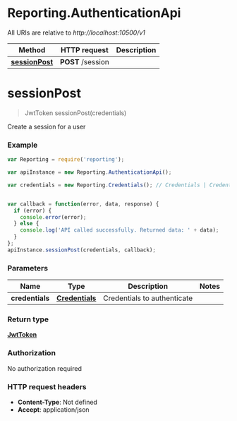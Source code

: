 # Reporting.AuthenticationApi

All URIs are relative to *http://localhost:10500/v1*

Method | HTTP request | Description
------------- | ------------- | -------------
[**sessionPost**](AuthenticationApi.md#sessionPost) | **POST** /session | 


<a name="sessionPost"></a>
# **sessionPost**
> JwtToken sessionPost(credentials)



Create a session for a user

### Example
```javascript
var Reporting = require('reporting');

var apiInstance = new Reporting.AuthenticationApi();

var credentials = new Reporting.Credentials(); // Credentials | Credentials to authenticate


var callback = function(error, data, response) {
  if (error) {
    console.error(error);
  } else {
    console.log('API called successfully. Returned data: ' + data);
  }
};
apiInstance.sessionPost(credentials, callback);
```

### Parameters

Name | Type | Description  | Notes
------------- | ------------- | ------------- | -------------
 **credentials** | [**Credentials**](Credentials.md)| Credentials to authenticate | 

### Return type

[**JwtToken**](JwtToken.md)

### Authorization

No authorization required

### HTTP request headers

 - **Content-Type**: Not defined
 - **Accept**: application/json

